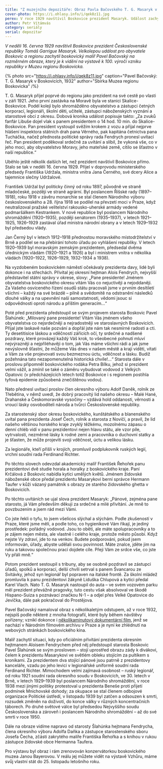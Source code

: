 ```yaml
---
title: "Z muzejního depozitáře: Obraz Pavla Bačovského T. G. Masaryk v Boskovicích"
cover-photo: https://i.ohlasy.info/i/qek8z11.jpg
perex: V roce 1929 navštívil Boskovice prezident Masaryk. Událost zachytil boskovický malíř Pavel Bačovský na rozměrném obraze, který je k vidění v boskovickém muzeu.
author: Petr Vítámvás
category: seriály
serial: depozitar
---
```


*V neděli 16. června 1929 navštívil Boskovice prezident Československé republiky Tomáš Garrigue Masaryk. Velkolepou událost pro obyvatele Boskovic a regionu zachytil boskovický malíř Pavel Bačovský na rozměrném obraze, který je k vidění na výstavě k 100. výročí vzniku republiky v Muzeu regionu Boskovicka.*

{% photo src="https://i.ohlasy.info/i/qek8z11.jpg" caption="Pavel Bačovský: T. G. Masaryk v Boskovicích, 1932" author="Sbírka Muzea regionu Boskovicka" /%}

T. G. Masaryk přijel poprvé do regionu jako prezident na své cestě po vlasti v září 1921. Jeho první zastávka na Moravě byla ve stanici Skalice-Boskovice. Podél kolejí bylo shromážděno obyvatelstvo a zástupci četných korporací, legionáři, školní děti, učitelé, zástupci náboženských vyznání a starostové obcí z okresu. Dobová kronika událost popisuje takto: „Za zvuků fanfár Libuše dojel vlak s panem presidentem o 14 hod. 10 min. do Skalice-Boskovice. Pan president vystoupil svěžím krokem z vozu a přijal nejprve hlášení inspektora státních drah pana Věrného, pak kapitána četnictva pana Tucháčka, načež přednosta politické správy rada Fendrych pronesl uvítací řeč. Pan president poděkoval srdečně za uvítání a slíbil, že vykoná vše, co v jeho moci, aby obyvatelstvo Moravy, jeho mateřské země, cítilo se šťastno v naší republice.“

Uběhlo ještě několik dalších let, než prezident navštívil Boskovice přímo. Stalo se tak v neděli 16. června 1929. Přijel v doprovodu ministerského předsedy Františka Udržala, ministra vnitra Jana Černého, své dcery Alice a tajemnice slečny Udržalové.

František Udržal byl politicky činný od roku 1897, původně ve straně mladočeské, později ve straně agrární. Byl poslancem Říšské rady (1897–1918), roku 1918 v závěru monarchie se stal členem Národního výboru československého a 28. října 1918 se podílel na převzetí moci v Praze, když neutralizoval pražské velitelství rakousko-uherské armády vedené podmaršálkem Kestrankem. V nové republice byl poslancem Národního shromáždění (1920–1935), později senátorem (1935–1937), v letech 1921–1925, 1926–1929 zastával úřad ministra národní obrany a v letech 1929–1932 byl předsedou vlády.

Jan Černý byl v letech 1912–1918 přednostou moravského místodržitelství v Brně a podílel se na přebírání tohoto úřadu po vyhlášení republiky. V letech 1920–1939 byl moravským zemským prezidentem, předsedal dvěma úřednickým vládám (1920–1921 a 1926) a byl i ministrem vnitra v několika vládách (1920–1922, 1926–1929, 1932–1934 a 1938).

Na vyzdobeném boskovickém náměstí očekávaly prezidenta davy, lidé byli dokonce i na střechách. Přivítal jej okresní hejtman Alois Fendrych, nejvyšší představitel státní správy v okrese, slovy: „Pane presidente! Jménem obyvatelstva boskovického okresu vítám Vás co nejuctivěji a nejoddaněji. Za Vašeho osvíceného řízení osudů státu pracovali jsme v prvním desítiletí všichni – každý na své brázdě – pilně a svědomitě na odstranění následků dlouhé války a na upevnění naší samostatnosti, vědomi jsouc si odpovědnosti oproti národu a příštím generacím…“

Poté před prezidenta předstoupil se svým projevem starosta Boskovic Pavel Šlahúnek: „Milovaný pane presidente! Vítám Vás jménem všeho obyvatelstva co nejsrdečněji a nejradostněji ve staroslavných Boskovicích. Přijal jste laskavě naše pozvání a dopřál jste nám tak nesmírné radosti a cti. Ty desetitisíce láskou a vděčností zářících očí, ty srdečné a nadšené pozdravy, které provázejí každý Váš krok, to všeobecné pohnutí mluví nejvýrazněji a nejpřiléhavěji o tom, jak Vás máme všichni rádi a jak jsme nevýslovně šťastni, že můžeme Vás dnes v našem městě a kraji viděti, vítati a Vám za vše projevovati svou bezmeznou úctu, vděčnost a lásku. Budiž požehnána tato nezapomenutelná historická chvíle!…“ Starosta dále v proslovu připomněl boskovického rodáka Petra Bílku, jehož si prezident velmi vážil, a zmínil se také o záměru vybudovat vodovod z Velkých Opatovic (v předcházejících letech totiž Boskovice i s regionem postihla tyfová epidemie způsobená znečištěnou vodou).

Nato přednesl uvítací proslov člen okresního výboru Adolf Daněk, rolník ze Třebětína, v němž uvedl, že dobrý pracovitý lid našeho okresu – Malé Hané, Drahanské a Českomoravské vysočiny – vzdává hold oddanosti, věrnosti a vroucí lásky osvoboditeli národa a tvůrci Československé republiky.

Za starostenský sbor okresu boskovického, kunštátského a blanenského uvítal pana prezidenta Josef Čech, rolník a starosta z Novičí, a pravil, že lid našeho většinou horského kraje zvyklý těžkému, mozolnému zápasu o denní chléb vidí v panu prezidentovi nejen hlavu státu, ale vzor píle, vytrvalosti, nezměrné lásky k rodné zemi a pracovníka o duchovní statky a je šťasten, že může projeviti svoji vděčnost, úctu a velikou lásku.

Za legionáře, kteří přišli v krojích, promluvil podplukovník ruských legií, vrchní soudní rada Ferdinand Richter.

Po těchto slovech odevzdal akademický malíř František Řehořek panu prezidentovi dvě studie horala a horalky z boskovického kraje. Paní Krčálová z Boskovic nabídla kytici umělých květů. Jménem židovské náboženské obce předal prezidentu Masarykovi berní správce Hermann Taufer v kůži vázaný památník s obrazy ze starého židovského ghetta v Boskovicích.

Po těchto uvítáních se ujal slova prezident Masaryk: „Pánové, zejména pane starosto, já Vám především děkuji za srdečné a milé přivítání. Je mně to povzbuzením a jsem rád mezi Vámi. 

Co jste řekli o tyfu, to jsem všelicos slýchal a slýchám. Podle zkušeností v Praze, které jsme měli, a podle toho, co hygienikové Vám říkají, je jediný prostředek: pořádný vodovod. Jsou to oběti, ale máte spolupracovníky a to je zájem nejen města, ale vlastně i celého kraje, protože město působí. Když nejste Vy zdraví, jde to na venkov. Budete podporováni, pokud jsem informován, úřady, abyste udělali svou povinnost. Máte znalce, jděte jim na ruku a takovou společnou prací dojdete cíle. Přeji Vám ze srdce vše, co jste Vy přáli mně.“

Potom prezident sestoupil s tribuny, aby se osobně pozdravil se zástupci úřadů, spolků a korporací, delší chvíli setrval s panem Švancarou ze Svitávky, jehož syn legionář byl popraven na italské frontě. Za školní mládež promluvila k panu prezidentovi žákyně Liduška Chlupová a kytici předal Karel Vlach. Nato T. G. Masaryk nastoupil do auta – ve svém vozovém parku měl prezident převážně pragovky, tuto cestu však absolvoval ve škodě Hispano-Suiza s poznávací značkou N-1 – a odjel přes Velké Opatovice do Jevíčka, dále pak pokračoval do Prostějova. 

Pavel Bačovský namaloval obraz s několikaletým odstupem, až v roce 1932, nejspíš podle některé z mnoha fotografií, které byly během návštěvy pořízeny; vznikl dokonce i [několikaminutový dokumentární film](https://www.kulturaboskovice.cz/kino/prezident-tgm-v-boskovicich), jenž se nachází v Národním filmovém archivu v Praze a je nyní ke zhlédnutí na webových stránkách boskovického kina. 

Malíř zachytil situaci, kdy po oficiálním přivítání prezidenta okresním hejtmanem Aloisem Fendrychem před něj předstoupil starosta Boskovic Pavel Šlahúnek se svým proslovem – stojí uprostřed obrazu zády k divákovi, čelem k prezidentu Masarykovi ve světlém obleku stojícím za pultíkem s kronikami. Za prezidentem dva stojící pánové jsou patrně z prezidentovy kanceláře, vzadu po jeho levici v legionářské uniformě soudní rada Ferdinand Richter. Mimochodem velmi zajímavá osobnost – ruský legionář, od roku 1921 soudní rada okresního soudu v Boskovicích, ve 30. letech v Brně, v letech 1929–1939 byl poslancem Národního shromáždění, v roce 1938 mezi jinými politiky protestoval u prezidenta Beneše proti přijetí podmínek Mnichovské dohody; za okupace se stal členem odbojové organizace Politické ústředí, v listopadu 1939 byl zatčen a odsouzen k smrti, rozsudek změněn na doživotí, do konce války v různých koncentračních táborech. Po druhé světové válce byl předsedou Nejvyššího soudu Československa a zároveň i poslancem Národního shromáždění – až do své smrti v roce 1950.

Dále na obraze vidíme napravo od starosty Šlahúnka hejtmana Fendrycha, člena okresního výboru Adolfa Daňka a zástupce starostenského sboru Josefa Čecha, zčásti zakrytého malíře Františka Řehořka a s knihou v rukou zástupce židovské obce Hermanna Taufera.

Pro výstavu byl obraz i rám zrenovován konzervátorkou boskovického muzea Janou Bayerovou. V reálu jej můžete vidět na výstavě Vzhůru, máme svůj vlastní stát do 25. listopadu letošního roku.
